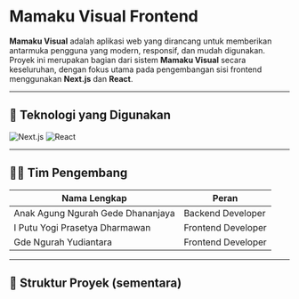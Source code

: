 # Mamaku Visual Frontend

**Mamaku Visual** adalah aplikasi web yang dirancang untuk memberikan antarmuka pengguna yang modern, responsif, dan mudah digunakan. Proyek ini merupakan bagian dari sistem **Mamaku Visual** secara keseluruhan, dengan fokus utama pada pengembangan sisi frontend menggunakan **Next.js** dan **React**.

---

## 🚀 Teknologi yang Digunakan

<p align="left">
  <img src="https://img.shields.io/badge/Next.js-000000?style=for-the-badge&logo=nextdotjs&logoColor=white" alt="Next.js" />
  <img src="https://img.shields.io/badge/React-20232A?style=for-the-badge&logo=react&logoColor=61DAFB" alt="React" />
</p>

---

## 👨‍💻 Tim Pengembang

| Nama Lengkap                            | Peran               |
|----------------------------------------|---------------------|
| Anak Agung Ngurah Gede Dhananjaya      | Backend Developer   |
| I Putu Yogi Prasetya Dharmawan         | Frontend Developer  |
| Gde Ngurah Yudiantara                  | Frontend Developer  |

---

## 📁 Struktur Proyek (sementara)

